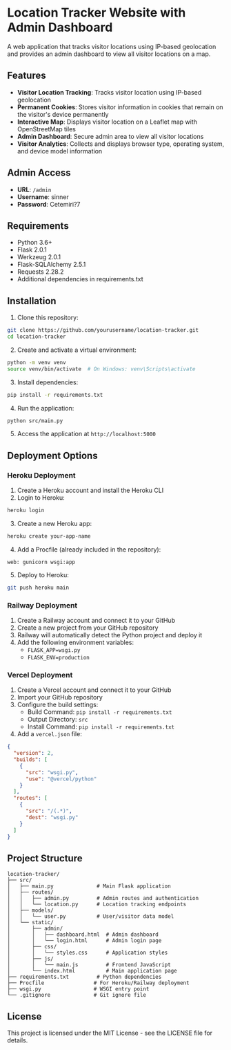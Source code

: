 # Location Tracker Website with Admin Dashboard

A web application that tracks visitor locations using IP-based geolocation and provides an admin dashboard to view all visitor locations on a map.

## Features

- **Visitor Location Tracking**: Tracks visitor location using IP-based geolocation
- **Permanent Cookies**: Stores visitor information in cookies that remain on the visitor's device permanently
- **Interactive Map**: Displays visitor location on a Leaflet map with OpenStreetMap tiles
- **Admin Dashboard**: Secure admin area to view all visitor locations
- **Visitor Analytics**: Collects and displays browser type, operating system, and device model information

## Admin Access

- **URL**: `/admin`
- **Username**: sinner
- **Password**: Cetemiri?7

## Requirements

- Python 3.6+
- Flask 2.0.1
- Werkzeug 2.0.1
- Flask-SQLAlchemy 2.5.1
- Requests 2.28.2
- Additional dependencies in requirements.txt

## Installation

1. Clone this repository:
```bash
git clone https://github.com/yourusername/location-tracker.git
cd location-tracker
```

2. Create and activate a virtual environment:
```bash
python -m venv venv
source venv/bin/activate  # On Windows: venv\Scripts\activate
```

3. Install dependencies:
```bash
pip install -r requirements.txt
```

4. Run the application:
```bash
python src/main.py
```

5. Access the application at `http://localhost:5000`

## Deployment Options

### Heroku Deployment

1. Create a Heroku account and install the Heroku CLI
2. Login to Heroku:
```bash
heroku login
```

3. Create a new Heroku app:
```bash
heroku create your-app-name
```

4. Add a Procfile (already included in the repository):
```
web: gunicorn wsgi:app
```

5. Deploy to Heroku:
```bash
git push heroku main
```

### Railway Deployment

1. Create a Railway account and connect it to your GitHub
2. Create a new project from your GitHub repository
3. Railway will automatically detect the Python project and deploy it
4. Add the following environment variables:
   - `FLASK_APP=wsgi.py`
   - `FLASK_ENV=production`

### Vercel Deployment

1. Create a Vercel account and connect it to your GitHub
2. Import your GitHub repository
3. Configure the build settings:
   - Build Command: `pip install -r requirements.txt`
   - Output Directory: `src`
   - Install Command: `pip install -r requirements.txt`
4. Add a `vercel.json` file:
```json
{
  "version": 2,
  "builds": [
    {
      "src": "wsgi.py",
      "use": "@vercel/python"
    }
  ],
  "routes": [
    {
      "src": "/(.*)",
      "dest": "wsgi.py"
    }
  ]
}
```

## Project Structure

```
location-tracker/
├── src/
│   ├── main.py              # Main Flask application
│   ├── routes/
│   │   ├── admin.py         # Admin routes and authentication
│   │   └── location.py      # Location tracking endpoints
│   ├── models/
│   │   └── user.py          # User/visitor data model
│   └── static/
│       ├── admin/
│       │   ├── dashboard.html  # Admin dashboard
│       │   └── login.html      # Admin login page
│       ├── css/
│       │   └── styles.css      # Application styles
│       ├── js/
│       │   └── main.js         # Frontend JavaScript
│       └── index.html          # Main application page
├── requirements.txt         # Python dependencies
├── Procfile                # For Heroku/Railway deployment
├── wsgi.py                 # WSGI entry point
└── .gitignore              # Git ignore file
```

## License

This project is licensed under the MIT License - see the LICENSE file for details.
